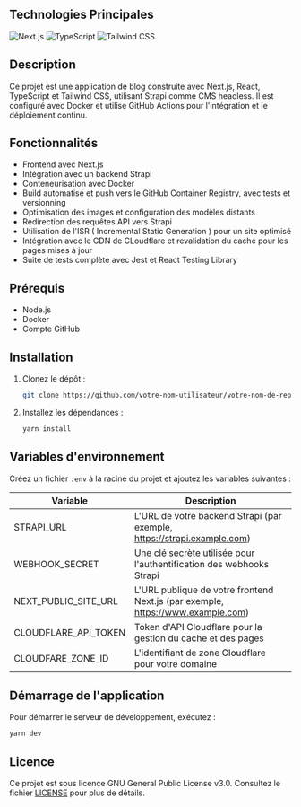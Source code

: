 ## Technologies Principales

![Next.js](https://img.shields.io/badge/Next.js-000000?style=for-the-badge&logo=next.js&logoColor=white)
![TypeScript](https://img.shields.io/badge/TypeScript-007ACC?style=for-the-badge&logo=typescript&logoColor=white)
![Tailwind CSS](https://img.shields.io/badge/Tailwind_CSS-38B2AC?style=for-the-badge&logo=tailwind-css&logoColor=white)

## Description

Ce projet est une application de blog construite avec Next.js, React, TypeScript et Tailwind CSS, utilisant Strapi comme CMS headless. Il est configuré avec Docker et utilise GitHub Actions pour l'intégration et le déploiement continu.

## Fonctionnalités

- Frontend avec Next.js
- Intégration avec un backend Strapi
- Conteneurisation avec Docker
- Build automatisé et push vers le GitHub Container Registry, avec tests et versionning
- Optimisation des images et configuration des modèles distants
- Redirection des requêtes API vers Strapi
- Utilisation de l'ISR ( Incremental Static Generation ) pour un site optimisé
- Intégration avec le CDN de CLoudflare et revalidation du cache pour les pages mises à jour
- Suite de tests complète avec Jest et React Testing Library

## Prérequis

- Node.js
- Docker
- Compte GitHub

## Installation

1. Clonez le dépôt :
   ```bash
   git clone https://github.com/votre-nom-utilisateur/votre-nom-de-repo.git
   ```
2. Installez les dépendances :
   ```bash
   yarn install
   ```

## Variables d'environnement

Créez un fichier `.env` à la racine du projet et ajoutez les variables suivantes :

| Variable             | Description                                                                     |
| -------------------- | ------------------------------------------------------------------------------- |
| STRAPI_URL           | L'URL de votre backend Strapi (par exemple, https://strapi.example.com)         |
| WEBHOOK_SECRET       | Une clé secrète utilisée pour l'authentification des webhooks Strapi            |
| NEXT_PUBLIC_SITE_URL | L'URL publique de votre frontend Next.js (par exemple, https://www.example.com) |
| CLOUDFLARE_API_TOKEN | Token d'API Cloudflare pour la gestion du cache et des pages                    |
| CLOUDFARE_ZONE_ID    | L'identifiant de zone Cloudflare pour votre domaine                             |

## Démarrage de l'application

Pour démarrer le serveur de développement, exécutez :

```bash
yarn dev
```

## Licence

Ce projet est sous licence GNU General Public License v3.0. Consultez le fichier [LICENSE](LICENSE) pour plus de détails.
